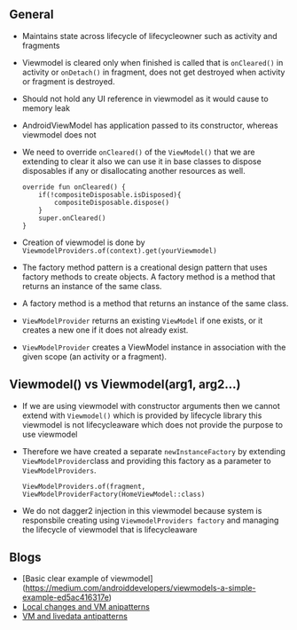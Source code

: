 ## General

  * Maintains state across lifecycle of lifecycleowner such as activity and fragments
  * Viewmodel is cleared only when finished is called that is `onCleared()` in activity or `onDetach()` in fragment,
    does not get destroyed when activity or fragment is destroyed. 
  * Should not hold any UI reference in viewmodel as it would cause to memory leak 
  * AndroidViewModel has application passed to its constructor, whereas viewmodel does not
  * We need to override `onCleared()` of the `ViewModel()` that we are extending to clear it also we can use it in base classes 
    to dispose disposables if any or disallocating another resources as well. 
    ```
    override fun onCleared() {
        if(!compositeDisposable.isDisposed){
            compositeDisposable.dispose()
        }
        super.onCleared()
    }
    ```
  * Creation of viewmodel is done by `ViewmodelProviders.of(context).get(yourViewmodel)`
  
  * The factory method pattern is a creational design pattern that uses factory methods to create objects. A factory method is a method that returns an instance of the same class.
  * A factory method is a method that returns an instance of the same class.
  * `ViewModelProvider` returns an existing `ViewModel` if one exists, or it creates a new one if it does not already exist.
  * `ViewModelProvider` creates a ViewModel instance in association with the given scope (an activity or a fragment).
 
 ## Viewmodel() vs Viewmodel(arg1, arg2...)
 
 * If we are using viewmodel with constructor arguments then we cannot extend with `Viewmodel()` which is provided by lifecycle library
    this viewmodel is not lifecycleaware which does not provide the purpose to use viewmodel
 * Therefore we have created a separate `newInstanceFactory` by extending `ViewModelProvider`class and providing this factory as a
    parameter to `ViewModelProviders`. 
    
    `ViewModelProviders.of(fragment, ViewModelProviderFactory(HomeViewModel::class)`
    
 * We do not dagger2 injection in this viewmodel because system is responsbile creating using `ViewmodelProviders factory` and managing the lifecycle of viewmodel that is lifecycleaware
 
 ## Blogs
 
 * [Basic clear example of viewmodel] (https://medium.com/androiddevelopers/viewmodels-a-simple-example-ed5ac416317e)
 * [Local changes and VM anipatterns](https://medium.com/androiddevelopers/locale-changes-and-the-androidviewmodel-antipattern-84eb677660d9)
 * [VM and livedata antipatterns](https://medium.com/androiddevelopers/viewmodels-and-livedata-patterns-antipatterns-21efaef74a54)
